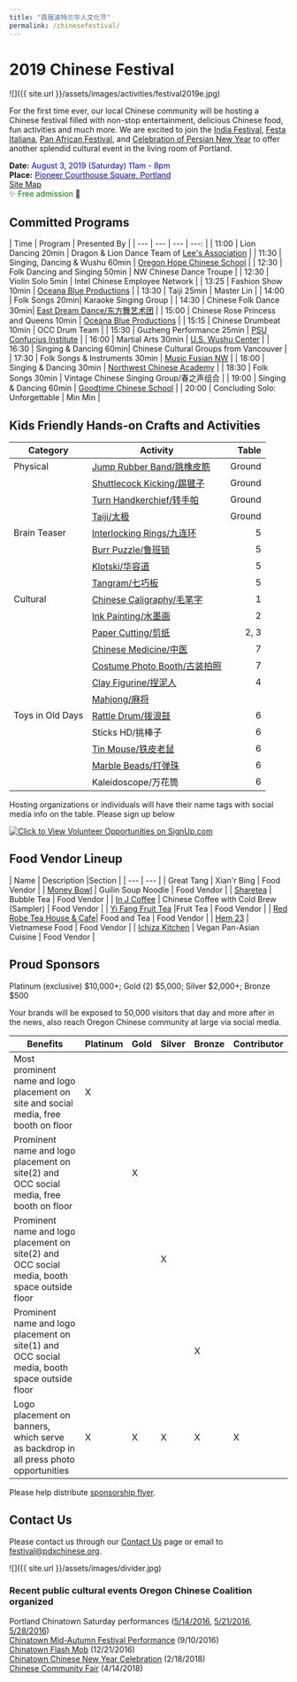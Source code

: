 ```yaml
---
title: "首届波特兰华人文化节"
permalink: /chinesefestival/
---
```

# 2019 Chinese Festival

![]({{ site.url }}/assets/images/activities/festival2019e.jpg)

For the first time ever, our local Chinese community will be hosting a Chinese festival filled with non-stop entertainment, delicious Chinese food, fun activities and much more. We are excited to join the  [India Festival](http://www.icaportland.org/), [Festa Italiana](https://www.festa-italiana.org/), [Pan African Festival](http://www.panafricanfestivalor.org/), and [Celebration of Persian New Year](https://www.andisheh.org/events/norouz-2019/) to offer another splendid cultural event in the living room of Portland.

**Date:** <span style="color:blue">August 3, 2019 (Saturday) 11am - 8pm </span>  
**Place:** [<span style="color:blue">Pioneer Courthouse Square, Portland</span>](https://www.google.com/maps/place/Pioneer+Courthouse+Square/@45.5189095,-122.6795446,19.21z/data=!4m5!3m4!1s0x54950a051d703e13:0xfebc36dc49ec79c7!8m2!3d45.5189217!4d-122.6793478)  
[Site Map](/assets/images/festival/sitemap.pdf)  
:sparkles: <span style="color:green"> Free admission</span> :tada:  


## Committed Programs

| Time | Program | Presented By |
| --- | --- | --- | ---: |
| 11:00 | Lion Dancing 20min | Dragon & Lion Dance Team of [Lee's Association](http://www.leeondong.org/) |
| 11:30 | Singing, Dancing & Wushu 60min | [Oregon Hope Chinese School](http://www.oregon-hope.org) |
| 12:30 | Folk Dancing and Singing 50min | NW Chinese Dance Troupe |
| 12:30 | Violin Solo 5min | Intel Chinese Employee Network |
| 13:25 | Fashion Show 10min | [Oceana Blue Productions](http://oceanablueusa.com/) |
| 13:30 | Taiji 25min | Master Lin |
| 14:00 | Folk Songs 20min| Karaoke Singing Group |
| 14:30 | Chinese Folk Dance 30min| [East Dream Dance/东方舞艺术团](http://www.eastdreamdance.org/index.html) |
| 15:00 | Chinese Rose Princess and Queens 10min | [Oceana Blue Productions](http://oceanablueusa.com/) |
| 15:15 | Chinese Drumbeat 10min | OCC Drum Team |
| 15:30 | Guzheng Performance 25min | [PSU Confucius Institute](https://www.pdx.edu/confucius-institute/)  |
| 16:00 | Martial Arts 30min | [U.S. Wushu Center](https://uswushu.com/) |
| 16:30 | Singing & Dancing 60min| Chinese Cultural Groups from Vancouver |
| 17:30 | Folk Songs & Instruments 30min | [Music Fusian NW](https://www.facebook.com/musicfusiannw/) |
| 18:00 | Singing & Dancing 30min | [Northwest Chinese Academy](https://nwchineseacademy.org/) |
| 18:30 | Folk Songs 30min | Vintage Chinese Singing Group/春之声组合 |
| 19:00 | Singing & Dancing 60min | [Goodtime Chinese School](http://www.goodtimechineseschool.org/) |
| 20:00 | Concluding Solo: Unforgettable | Min Min |

## Kids Friendly Hands-on Crafts and Activities

| Category | Activity | Table |
| --- | --- | ---: |
| Physical | [Jump Rubber Band/跳橡皮筋](https://youtu.be/H48DTWOlmw0) | Ground |
| | [Shuttlecock Kicking/踢毽子](https://youtu.be/fOn0DhvInSk) | Ground |
| | [Turn Handkerchief/转手帕](https://youtu.be/qaxhg49elNg) | Ground |
| | [Taiji/太极](https://youtu.be/Meq5j26QPWc) | Ground |
| Brain Teaser | [Interlocking Rings/九连环](https://youtu.be/Twtzc7A9cN8) | 5 |
| | [Burr Puzzle/鲁班锁](https://youtu.be/ueV1c9RHC4w?t=74) | 5 |
| | [Klotski/华容道](https://youtu.be/VX5Jon2YdXQ) | 5 |
| | [Tangram/七巧板](https://youtu.be/3S_JidggG6g) | 5 |
| Cultural | [Chinese Caligraphy/毛笔字](https://youtu.be/w9zjsTDHCdM) | 1 |
| | [Ink Painting/水墨画](https://youtu.be/aw4kEVDSx9A) | 2 |
| | [Paper Cutting/剪纸](https://youtu.be/xB7GbPBNxPE) | 2, 3 |
| | [Chinese Medicine/中医](https://youtu.be/icb6-xC1P-s) | 7 |
| | [Costume Photo Booth/古装拍照](https://www.amazon.com/slp/chinese-traditional-clothes-for-kids/uyhyxwv4h9my8zp) | 7 |
| | [Clay Figurine/捏泥人](https://www.youtube.com/watch?v=Da6cfOlniPo) | 4 |
| | [Mahjong/麻将](https://youtu.be/tRCb_LOkEmQ) | |
| Toys in Old Days | [Rattle Drum/拨浪鼓](https://baike.baidu.com/pic/%E6%8B%A8%E6%B5%AA%E9%BC%93/23628/0/b3b7d0a20cf431ad08e8d3d04136acaf2edd9825?fr=lemma&ct=single#aid=0&pic=b3b7d0a20cf431ad08e8d3d04136acaf2edd9825)  | 6 |
| | Sticks HD/挑棒子  | 6 |
| | [Tin Mouse/铁皮老鼠](https://youtu.be/d6m5S-rg1N8)  | 6 |
| | [Marble Beads/打弹珠](https://youtu.be/8vbSf6CtilE)  | 6 |
| | Kaleidoscope/万花筒  | 6 |

Hosting organizations or individuals will have their name tags with social media info on the table. Please sign up below

<a href="https://signup.com/go/qXfhufu" target="_blank"><img src="https://signup.com/imgs/icons/signup-choose-a-spot-btn.png" alt="Click to View Volunteer Opportunities on SignUp.com"></a>

## Food Vendor Lineup

| Name | Description |Section |
| --- | --- |
| Great Tang | Xian'r Bing | Food Vendor |
| [Money Bowl](http://www.moneybowlpdx.com/) | Guilin Soup Noodle | Food Vendor |
| [Sharetea](https://www.facebook.com/ShareteaBeavertonOR/) | Bubble Tea | Food Vendor |
| [In J Coffee](https://www.injcoffee.com/) | Chinese Coffee with Cold Brew (Sampler) | Food Vendor |
| [Yi Fang Fruit Tea](https://www.instagram.com/yifangtea.tw/) |Fruit Tea | Food Vendor |
| [Red Robe Tea House & Cafe](http://redrobeteahouse.com/)| Food and Tea | Food Vendor |
| [Hem 23](https://www.hem23.com/) | Vietnamese Food | Food Vendor |
| [Ichiza Kitchen](https://www.ichizakitchen.com/) | Vegan Pan-Asian Cuisine | Food Vendor |

## Proud Sponsors

Platinum (exclusive) $10,000+; Gold (2) $5,000; Silver $2,000+; Bronze $500  

Your brands will be exposed to 50,000 visitors that day and more after in the news, also reach Oregon Chinese community at large via social media.

| Benefits | Platinum | Gold | Silver | Bronze | Contributor |
| --- | --- | --- | --- | --- | --- |
| Most prominent name and logo placement on site and social media, free booth on floor | X | | | | |
| Prominent name and logo placement on site(2) and OCC social media, free booth on floor | | X | | | |
| Prominent name and logo placement on site(2) and OCC social media, booth space outside floor | | | X | | |
| Prominent name and logo placement on site(1) and OCC social media, booth space outside floor | | | | X | |
| Logo placement on banners, which serve as backdrop in all press photo opportunities | X | X | X | X | X |

Please help distribute [sponsorship flyer](/assets/images/festival/sponsorflyer.png).

## Contact Us

Please contact us through our [Contact Us](http://pdxchinese.org/contact/) page or email to [festival@pdxchinese.org](mailto:festival@pdxchinese.org).

![]({{ site.url }}/assets/images/divider.jpg)

### Recent public cultural events Oregon Chinese Coalition organized

Portland Chinatown Saturday performances ([5/14/2016](http://pdxchinese.org/chinatown/2016-05-14-saturday-performance/), [5/21/2016](http://pdxchinese.org/chinatown/2016-05-21-saturday-performance/), [5/28/2016](http://pdxchinese.org/chinatown/2016-05-28-saturday-performance/))  
[Chinatown Mid-Autumn Festival Performance](http://pdxchinese.org/chinatown/2016-09-10-saturday-performance/) (9/10/2016)  
[Chinatown Flash Mob](http://pdxchinese.org/chinatown/2016-12-21-flash-mob/) (12/21/2016)  
[Chinatown Chinese New Year Celebration](http://pdxchinese.org/new-year-summary-2018/) (2/18/2018)  
[Chinese Community Fair](http://pdxchinese.org/2018-community-fair-summary/) (4/14/2018)  
